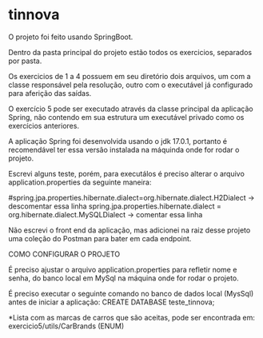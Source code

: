 # tinnova

O projeto foi feito usando SpringBoot.

Dentro da pasta principal do projeto estão todos os exercicios, separados por pasta.

Os exercicios de 1 a 4 possuem em seu diretório dois arquivos, um com a classe responsável pela resolução, outro com o executável já configurado para aferição das saídas.

O exercício 5 pode ser executado através da classe principal da aplicação Spring, não contendo em sua estrutura um executável privado como os exercícios anteriores.

A aplicação Spring foi desenvolvida usando o jdk 17.0.1, portanto é recomendável ter essa versão instalada na máquinda onde for rodar o projeto.

Escrevi alguns teste, porém, para executálos é preciso alterar o arquivo application.properties da seguinte maneira:

#spring.jpa.properties.hibernate.dialect=org.hibernate.dialect.H2Dialect  -> descomentar essa linha
spring.jpa.properties.hibernate.dialect = org.hibernate.dialect.MySQLDialect -> comentar essa linha

Não escrevi o front end da aplicação, mas adicionei na raiz desse projeto uma coleção do Postman para bater em cada endpoint.

COMO CONFIGURAR O PROJETO

É preciso ajustar o arquivo application.properties para refletir nome e senha, do banco local em MySql na máquina onde for rodar o projeto.

É preciso executar o seguinte comando no banco de dados local (MysSql) antes de iniciar a aplicação: CREATE DATABASE teste_tinnova;


*Lista com as marcas de carros que são aceitas, pode ser encontrada em: exercicio5/utils/CarBrands (ENUM)


